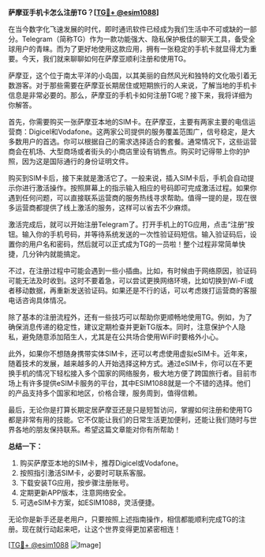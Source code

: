 **萨摩亚手机卡怎么注册TG？[[TG💪+ @esim1088](https://t.me/s/esim1088)]**

在当今数字化飞速发展的时代，即时通讯软件已经成为我们生活中不可或缺的一部分。Telegram（简称TG）作为一款功能强大、隐私保护极佳的聊天工具，备受全球用户的青睐。而为了更好地使用这款应用，拥有一张稳定的手机卡就显得尤为重要。今天，我们就来聊聊如何在萨摩亚顺利注册和使用TG。

萨摩亚，这个位于南太平洋的小岛国，以其美丽的自然风光和独特的文化吸引着无数游客。对于那些需要在萨摩亚长期居住或短期旅行的人来说，了解当地的手机卡信息是非常必要的。那么，萨摩亚的手机卡如何注册TG呢？接下来，我将详细为你解答。

首先，你需要购买一张萨摩亚本地的SIM卡。在萨摩亚，主要有两家主要的电信运营商：Digicel和Vodafone。这两家公司提供的服务覆盖范围广，信号稳定，是大多数用户的首选。你可以根据自己的需求选择适合的套餐。通常情况下，这些运营商会在机场、大型商场或者街头的小商店里设有销售点。购买时记得带上你的护照，因为这是国际通行的身份证明文件。

购买到SIM卡后，接下来就是激活它了。一般来说，插入SIM卡后，手机会自动提示你进行激活操作。按照屏幕上的指示输入相应的号码即可完成激活过程。如果你遇到任何问题，可以直接联系运营商的服务热线寻求帮助。值得一提的是，现在很多运营商都提供了线上激活的服务，这样可以省去不少麻烦。

激活完成后，就可以开始注册Telegram了。打开手机上的TG应用，点击“注册”按钮。输入你的手机号码，并等待系统发送的一次性验证码短信。输入验证码后，设置你的用户名和密码，然后就可以正式成为TG的一员啦！整个过程非常简单快捷，几分钟内就能搞定。

不过，在注册过程中可能会遇到一些小插曲。比如，有时候由于网络原因，验证码可能无法及时收到。这时不要着急，可以尝试更换网络环境，比如切换到Wi-Fi或者移动数据，再重新发送验证码。如果还是不行的话，可以考虑拨打运营商的客服电话咨询具体情况。

除了基本的注册流程外，还有一些技巧可以帮助你更顺畅地使用TG。例如，为了确保消息传递的稳定性，建议定期检查并更新TG版本。同时，注意保护个人隐私，避免随意添加陌生人，尤其是在公共场合使用WiFi时要格外小心。

此外，如果你不想随身携带实体SIM卡，还可以考虑使用虚拟eSIM卡。近年来，随着技术的发展，越来越多的人开始选择这种方式。通过eSIM卡，你可以在不更换手机的情况下轻松接入多个国家的网络服务，极大地方便了跨国旅行者。目前市场上有许多提供eSIM卡服务的平台，其中ESIM1088就是一个不错的选择。他们的产品支持多个国家和地区，价格合理，服务周到，值得信赖。

最后，无论你是打算长期定居萨摩亚还是只是短暂访问，掌握如何注册和使用TG都是非常有用的技能。它不仅能让我们的日常生活更加便利，还能让我们随时与世界各地的朋友保持联系。希望这篇文章能对你有所帮助！

**总结一下：**
1. 购买萨摩亚本地的SIM卡，推荐Digicel或Vodafone。
2. 按照指引激活SIM卡，必要时可联系客服。
3. 下载安装TG应用，按步骤注册账号。
4. 定期更新APP版本，注意网络安全。
5. 可选eSIM卡方案，如ESIM1088，灵活便捷。

无论你是新手还是老用户，只要按照上述指南操作，相信都能顺利完成TG的注册。现在就行动起来吧，让这个世界变得更加紧密相连！

[[TG💪+ @esim1088](https://t.me/s/esim1088) ![Image](https://i.postimg.cc/4NQfJmqS/Snipaste-2025-05-13-00-14-12.png)]
